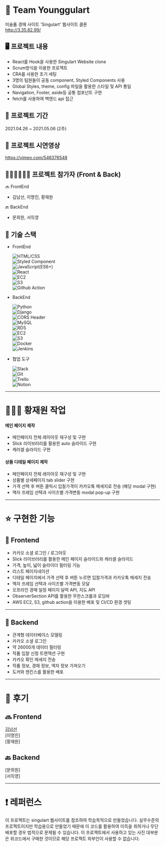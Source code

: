 # 🎨 Team Younggulart

미술품 경매 사이트 'Singulart' 웹사이트 클론  
http://3.35.82.99/

## 🖥 프로젝트 내용
- React를 Hook을 사용한 Singulart Website clone
- Scrum방식을 이용한 프로젝트  
- CRA를 사용한 초기 세팅
- 3명의 팀원들이 공동 component, Styled Components 사용
- Global Styles, theme, config 파일을 활용한 스타일 및 API 통일
- Navigation, Footer, aside등 공통 컴포넌트 구현
- fetch를 사용하여 백엔드 api 접근


## 📅 프로젝트 기간

2021.04.26 ~ 2021.05.06 (2주)

## 🎥 프로젝트 시연영상

https://vimeo.com/546376548

## 👩🏻‍💻🧑🏻‍💻 프로젝트 참가자 (Front & Back)

🔜 FrontEnd

- 김남선, 이명진, 황재원

🔙 BackEnd

- 문희원, 서득영

## 🔧 기술 스택

- FrontEnd

  ![HTML/CSS](https://img.shields.io/badge/-HTML/CSS-E44D26)  
  ![Styled Component](<https://img.shields.io/badge/-Styled Component-ff69b4>)  
  ![JavaScript(ES6+)](<https://img.shields.io/badge/-JavaScript(ES6%2B)-F0DB4D>)  
  ![React](https://img.shields.io/badge/-React-blue)  
  ![EC2](https://img.shields.io/badge/-EC2-green)  
  ![S3](https://img.shields.io/badge/-S3-DA5041)  
  ![Github Action](<https://img.shields.io/badge/-Github Action-333333>)

- BackEnd

  ![Python](https://img.shields.io/badge/-Python-376FA0)  
  ![Django](https://img.shields.io/badge/-Django-043829)  
  ![CORS Header](<https://img.shields.io/badge/-CORS Header-F0DB4D>)  
  ![MySQL](https://img.shields.io/badge/-MySQL-DD8A00)  
  ![RDS](https://img.shields.io/badge/-RDS-black)  
  ![EC2](https://img.shields.io/badge/-EC2-green)  
  ![S3](https://img.shields.io/badge/-S3-DA5041)  
  ![Docker](https://img.shields.io/badge/-Docker-blue)  
  ![Jenkins](https://img.shields.io/badge/-Jenkins-pink)

- 협업 도구

  ![Slack](https://img.shields.io/badge/-Slack-D91D57)  
  ![Git](https://img.shields.io/badge/-Git-black)  
  ![Trello](https://img.shields.io/badge/-Trello-036AA7)  
  ![Notion](https://img.shields.io/badge/-Notion-000000)

---

# 👩🏻‍💻 황재원 작업

#### 메인 페이지 제작
- 메인페이지 전체 레이아웃 재구성 및 구현
- Slick 라이브러리를 활용한 auto 슬라이드 구현
- 캐러셀 슬라이드 구현

#### 상품 디테일 페이지 제작
- 메인페이지 전체 레이아웃 재구성 및 구현
- 상품별 상세페이지 tab slider 구현
- 가격 선택 후 버튼 클릭시 입찰가격이 카카오톡 메세지로 전송 (해당 modal 구현)
- 액자 프레임 선택과 사이즈별 가격변동 modal pop-up 구현

---

# ⭐️ 구현한 기능

## 🌱 Frontend

- 카카오 소셜 로그인 / 로그아웃
- Slick 라이브러리를 활용한 메인 페이지 슬라이드와 캐러셀 슬라이드
- 가격, 높이, 넓이 슬라이더 필터링 기능
- 리스트 페이지네이션
- 디테일 페이지에서 가격 선택 후 버튼 누르면 입찰가격과 카카오톡 메세지 전송
- 액자 프레임 선택과 사이즈별 가격변동 모달
- 오프라인 경매 일정 페이지 달력 API, 지도 API
- ObserverSection API를 활용한 무한스크롤과 로딩바
- AWS EC2, S3, github action을 이용한 배포 및 CI/CD 환경 셋팅

---

## 🌱 Backend

- 관계형 데이터베이스 모델링
- 카카오 소셜 로그인
- 약 26000개 데이터 필터링
- 작품 입찰 신청 트랜잭션 구현
- 카카오 확인 메세지 전송
- 작품 정보, 경매 정보, 액자 정보 가져오기
- 도커와 젠킨스를 활용한 배포

---

# 👥 후기

## 🔜 Frontend

[김남선](https://velog.io/@nsunny0908/Singulart-%EC%9B%B9%EC%82%AC%EC%9D%B4%ED%8A%B8-%ED%81%B4%EB%A1%A0-%EC%BD%94%EB%94%A9-%ED%94%84%EB%A1%9C%EC%A0%9D%ED%8A%B8-%ED%9A%8C%EA%B3%A0%EB%A1%9D)  
[이명진]  
[황재원]

## 🔙 Backend

[문희원]  
[서득영]

---

# ❗️ 레퍼런스

이 프로젝트는 singulart 웹사이트를 참조하여 학습목적으로 만들었습니다.
실무수준의 프로젝트이지만 학습용으로 만들었기 때문에 이 코드를 활용하여 이득을 취하거나 무단 배포할 경우 법적으로 문제될 수 있습니다.
이 프로젝트에서 사용하고 있는 사진 대부분은 위코드에서 구매한 것이므로 해당 프로젝트 외부인이 사용할 수 없습니다.
